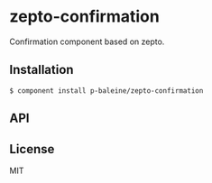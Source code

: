 
# zepto-confirmation

  Confirmation component based on zepto.

## Installation

    $ component install p-baleine/zepto-confirmation

## API

   

## License

  MIT
